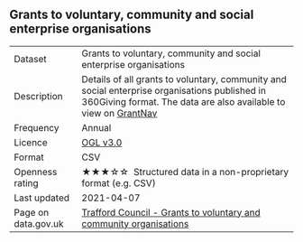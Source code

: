 ## Grants to voluntary, community and social enterprise organisations

<table>
<tr>
	<td>Dataset</td>
	<td>Grants to voluntary, community and social enterprise organisations</td>
</tr>
<tr>
	<td>Description</td>
	<td>Details of all grants to voluntary, community and social enterprise organisations published in 360Giving format. The data are also available to view on <a href="http://grantnav.threesixtygiving.org/funder/GB-LAE-TRF">GrantNav</a></td>
</tr>
<tr>
	<td>Frequency</td>
	<td>Annual</td>
</tr>
<tr>
	<td>Licence</td>
	<td><a href="http://www.nationalarchives.gov.uk/doc/open-government-licence/version/3/">OGL v3.0</a></td>
</tr>
<tr>
	<td>Format</td>
	<td>CSV</td>
</tr>
<tr>
	<td>Openness rating</td>
	<td>&#9733;&#9733;&#9733;&#9734;&#9734;&nbsp; Structured data in a non-proprietary format (e.g. CSV)</td>
</tr>
<tr>
	<td>Last updated</td>
	<td>2021-04-07</td>
</tr>
<tr>
	<td>Page on data.gov.uk</td>
	<td><a href="https://data.gov.uk/dataset/b8be28d4-e7be-4f1c-a83d-ca49bee16f5b/trafford-council-grants-to-voluntary-and-community-organisations">Trafford Council - Grants to voluntary and community organisations</a></td>
</tr>
</table>
